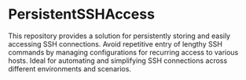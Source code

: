 # PersistentSSHAccess
This repository provides a solution for persistently storing and easily accessing SSH connections. Avoid repetitive entry of lengthy SSH commands by managing configurations for recurring access to various hosts. Ideal for automating and simplifying SSH connections across different environments and scenarios.
